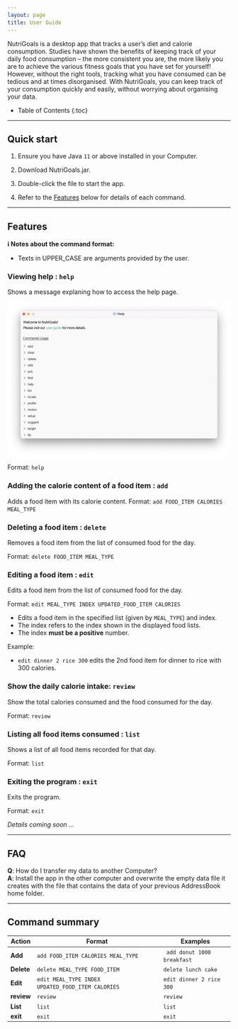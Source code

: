 ```yaml
---
layout: page
title: User Guide
---
```


NutriGoals is a desktop app that tracks a user’s diet and calorie consumption. Studies have shown the benefits of keeping track of your daily food consumption – the more consistent you are, the more likely you are to achieve the various fitness goals that you have set for yourself! However, without the right tools, tracking what you have consumed can be tedious and at times disorganised. With NutriGoals, you can keep track of your consumption quickly and easily, without worrying about organising your data.
* Table of Contents
{:toc}

--------------------------------------------------------------------------------------------------------------------

## Quick start

1. Ensure you have Java `11` or above installed in your Computer.

2. Download NutriGoals.jar.

3. Double-click the file to start the app.

4. Refer to the [Features](#features) below for details of each command.

--------------------------------------------------------------------------------------------------------------------

## Features

<div markdown="block" class="alert alert-info">

**:information_source: Notes about the command format:**<br>

* Texts in UPPER_CASE are arguments provided by the user.

</div>

### Viewing help : `help`

Shows a message explaning how to access the help page.

![help message](images/helpMessage.png)

Format: `help`


### Adding the calorie content of a food item : `add`

Adds a food item with its calorie content.
Format: `add FOOD_ITEM CALORIES MEAL_TYPE`

### Deleting a food item : `delete`

Removes a food item from the list of consumed food for the day.

Format: `delete FOOD_ITEM MEAL_TYPE`

### Editing a food item : `edit`

Edits a food item from the list of consumed food for the day.

Format: `edit MEAL_TYPE INDEX UPDATED_FOOD_ITEM CALORIES`

* Edits a food item in the specified list (given by `MEAL_TYPE`) and index.
* The index refers to the index shown in the displayed food lists.
* The index **must be a positive** number.

Example:

* `edit dinner 2 rice 300` edits the 2nd food item for dinner to rice with 300 calories. 

### Show the daily calorie intake: `review`

Show the total calories consumed and the food consumed for the day.

Format: `review`

### Listing all food items consumed : `list`

Shows a list of all food items recorded for that day.

Format: `list`

### Exiting the program : `exit`

Exits the program.

Format: `exit`


_Details coming soon ..._

--------------------------------------------------------------------------------------------------------------------

## FAQ

**Q**: How do I transfer my data to another Computer?<br>
**A**: Install the app in the other computer and overwrite the empty data file it creates with the file that contains the data of your previous AddressBook home folder.

--------------------------------------------------------------------------------------------------------------------

## Command summary

 Action     | Format                             | Examples
------------|----------------------------------- | --------------------------------------------------------------------  
 **Add**    | `add FOOD_ITEM CALORIES MEAL_TYPE` | ` add donut 1000 breakfast`
 **Delete** | `delete MEAL_TYPE FOOD_ITEM`       |  `delete lunch cake`                                                                         
 **Edit**   | `edit MEAL_TYPE INDEX UPDATED_FOOD_ITEM CALORIES`         | `edit dinner 2 rice 300 ` 
 **review** | `review`                           | `review`                                                                 
 **List**   | `list`                             |    `list`                                                                                                     
 **exit**   | `exit`                             |    `exit`                                                                                                     


